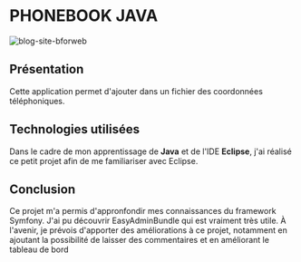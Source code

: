  # PHONEBOOK JAVA

![blog-site-bforweb](https://github.com/alicemimouni/blog-bforweb/assets/82211729/acc08568-b8d6-4424-a00f-f427b43ed5bf)

## Présentation

Cette application permet d'ajouter dans un fichier des coordonnées téléphoniques.

## Technologies utilisées

Dans le cadre de mon apprentissage de **Java** et de l'IDE **Eclipse**, j'ai réalisé ce petit projet afin de me familiariser avec Eclipse.


## Conclusion

Ce projet m'a permis d'appronfondir mes connaissances du framework Symfony. J'ai pu découvrir EasyAdminBundle qui est vraiment très utile. À l'avenir, je prévois d'apporter des améliorations à ce projet, notamment en ajoutant la possibilité de laisser des commentaires et en améliorant le tableau de bord

